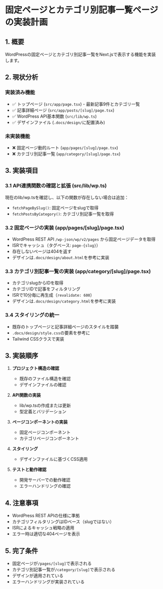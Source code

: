 # 固定ページとカテゴリ別記事一覧ページの実装計画

## 1. 概要
WordPressの固定ページとカテゴリ別記事一覧をNext.jsで表示する機能を実装します。

## 2. 現状分析

### 実装済み機能
- ✅ トップページ (`src/app/page.tsx`) - 最新記事9件とカテゴリ一覧
- ✅ 記事詳細ページ (`src/app/posts/[slug]/page.tsx`)
- ✅ WordPress API基本関数 (`src/lib/wp.ts`)
- ✅ デザインファイル (`.docs/design/`に配置済み)

### 未実装機能
- ❌ 固定ページ動的ルート (`app/pages/[slug]/page.tsx`)
- ❌ カテゴリ別記事一覧 (`app/category/[slug]/page.tsx`)

## 3. 実装項目

### 3.1 API連携関数の確認と拡張 (src/lib/wp.ts)
現在のlib/wp.tsを確認し、以下の関数が存在しない場合は追加：
- `fetchPageBySlug()`: 固定ページをslugで取得
- `fetchPostsByCategory()`: カテゴリ別記事一覧を取得

### 3.2 固定ページの実装 (app/pages/[slug]/page.tsx)
- WordPress REST API `/wp-json/wp/v2/pages` から固定ページデータを取得
- ISRでキャッシュ（タグベース: `page-{slug}`）
- 存在しないページは404を返す
- デザインは`.docs/design/about.html`を参考に実装

### 3.3 カテゴリ別記事一覧の実装 (app/category/[slug]/page.tsx)
- カテゴリslugからIDを取得
- カテゴリIDで記事をフィルタリング
- ISRで10分毎に再生成（`revalidate: 600`）
- デザインは`.docs/design/category.html`を参考に実装

### 3.4 スタイリングの統一
- 既存のトップページと記事詳細ページのスタイルを踏襲
- `.docs/design/style.css`の要素を参考に
- Tailwind CSSクラスで実装

## 3. 実装順序

1. **プロジェクト構造の確認**
   - 既存のファイル構造を確認
   - デザインファイルの確認

2. **API関数の実装**
   - lib/wp.tsの作成または更新
   - 型定義とバリデーション

3. **ページコンポーネントの実装**
   - 固定ページコンポーネント
   - カテゴリページコンポーネント

4. **スタイリング**
   - デザインファイルに基づくCSS適用

5. **テストと動作確認**
   - 開発サーバーでの動作確認
   - エラーハンドリングの確認

## 4. 注意事項

- WordPress REST APIの仕様に準拠
- カテゴリフィルタリングはIDベース（slugではない）
- ISRによるキャッシュ戦略の適用
- エラー時は適切な404ページを表示

## 5. 完了条件

- 固定ページが`/pages/[slug]`で表示される
- カテゴリ別記事一覧が`/category/[slug]`で表示される
- デザインが適用されている
- エラーハンドリングが実装されている